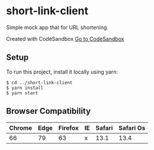 # short-link-client
Simple mock app that for URL shortening.

Created with CodeSandbox
[Go to CodeSandbox](https://codesandbox.io/s/flamboyant-mclaren-qukd7)

## Setup
To run this project, install it locally using yarn:
```
$ cd ../short-link-client
$ yarn install
$ yarn start
```

## Browser Compatibility
|Chrome |Edge | Firefox| IE  |Safari| Safari Os |
|-------|-----|--------|-----|------|-----------|
|66     |79   |63      |x    |13.1  |13.4       |

